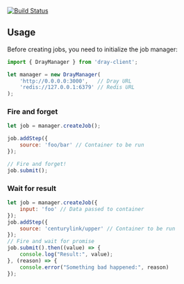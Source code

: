 [![Build Status](https://travis-ci.com/spark/dray-client.svg?token=M4rP8W5QPGszZyem6TGE&branch=master)](https://travis-ci.com/spark/dray-client)

## Usage

Before creating jobs, you need to initialize the job manager:

```js
import { DrayManager } from 'dray-client';

let manager = new DrayManager(
	'http://0.0.0.0:3000',   // Dray URL
	'redis://127.0.0.1:6379' // Redis URL
);
```

### Fire and forget

```js
let job = manager.createJob();

job.addStep({
	source: 'foo/bar' // Container to be run
});

// Fire and forget!
job.submit();
```

### Wait for result
```js
let job = manager.createJob({
	input: 'foo' // Data passed to container
});
job.addStep({
	source: 'centurylink/upper' // Container to be run
});
// Fire and wait for promise
job.submit().then((value) => {
	console.log("Result:", value);
}, (reason) => {
	console.error("Something bad happened:", reason)
});
```
